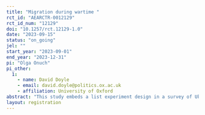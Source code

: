 ```yaml
---
title: "Migration during wartime "
rct_id: "AEARCTR-0012129"
rct_id_num: "12129"
doi: "10.1257/rct.12129-1.0"
date: "2023-09-15"
status: "on_going"
jel: ""
start_year: "2023-09-01"
end_year: "2023-12-31"
pi: "Olga Onuch"
pi_other:
  1:
    - name: David Doyle
    - email: david.doyle@politics.ox.ac.uk
    - affiliation: University of Oxford
abstract: "This study embeds a list experiment design in a survey of Ukraine’s population to study the proportion of people who would be willing to move abroad."
layout: registration
---
```


